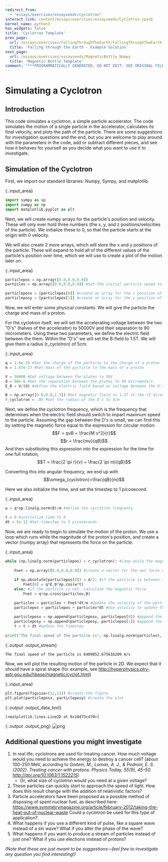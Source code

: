 ```yaml
---
redirect_from:
  - "essays/exercises/essayseeds/cyclotron"
interact_link: content/essays/exercises/essayseeds/Cyclotron.ipynb
kernel_name: python3
has_widgets: false
title: 'Cyclotron Template'
prev_page:
  url: /essays/exercises/FallingThroughTheEarth/FallingThroughTheEarth-Solution
  title: 'Falling through the Earth - Example Solution'
next_page:
  url: /essays/exercises/essayseeds/MagneticBottle_Numpy
  title: 'Magnetic Bottle Template'
comment: "***PROGRAMMATICALLY GENERATED, DO NOT EDIT. SEE ORIGINAL FILES IN /content***"
---
```


# Simulating a Cyclotron

## Introduction

This code simulates a cyclotron, a simple particle accelerator. The code simulates the motion of a single particle in the accelerator, calculates its final velocity, and plots the path of the particle. There are some suggestions for investigation questions and the end, but you are welcome to play around with the parameters in the code, add or subtract different pieces, and see how it behaves for yourself as you decide what you want to use it to investigate.

## Simulation of the Cyclotron

First, we import our standard libraries: Numpy, Sympy, and matplotlib.



{:.input_area}
```python
import sympy as sp
import numpy as np
import matplotlib.pyplot as plt
```


Next, we will create numpy arrays for the particle's position and velocity. These will only ever hold three numbers (the x, y, and z positions/velocities of the particle). We initialize these to 0, so that the particle starts at the origin with 0 velocity. 

We will also create 2 more arrays, which will store the x and y positions of the particle. These will expand to hold all of the different values of the particle's position over time, which we will use to create a plot of the motion later on.



{:.input_area}
```python
particlepos = np.array([0.0,0.0,0.0])
particlev = np.array([0.0,0.0,0.0]) #Set the initial particle speed to 0

particleposx = [particlepos[0]] #create an array for the x position of the particle
particleposy = [particlepos[1]] #create an array for the y position of the particle
```


Now, we will enter some physical constants. We will give the particle the charge and mass of a proton.

For the cyclotron itself, we will set the accelerating voltage between the two "D's" (halves of the accelerator) to 50000V and their separation to 90 micrometers. Using these two parameters, we define the electric field between the them. Within the "D's" we will set the B-field to 1.5T. We will give them a radius (r_cyclotron) of 5cm. 



{:.input_area}
```python
q = 1.6e-19 #Set the charge of the particle to the charge of a proton
m = 1.67e-27 #Set mass of the particle to the mass of a proton

V = 50000 #Set voltage between the plates to 50V
d = 90e-6 #Set the separation between the plates to 90 micrometers
E_0 = V/(d) #define the electric field based on voltage between the D's and separation

B = np.array([0.0,0.0,1.5]) #Set magnetic field to 1.5T in the +Z direction
r_cyclotron = .05 #set the radius of the D's to 5cm
```


Next, we define the cyclotron frequency, which is the frequency that determines when the electric field should switch to impart maximum speed to the particle. Assuming the gap between the D's is small, we can find this by setting the magnetic force equal to the expression for circular motion: $$F = qvB = \frac{M v^2}{r}$$ $$r = \frac{mv}{qB}$$ And then substituting this expression into the expression for the time for one full rotation, $$T = \frac{2 \pi r}{v} = \frac{2 \pi m}{qB}$$

Converting this into angular frequency, we end up with $$\omega_{cyclotron}=\frac{qB}{m}$$

Here we also initialize the time, and set the timestep to 1 picosecond. 



{:.input_area}
```python
w = q*np.linalg.norm(B)/m #define the cyclotron frequency 

t = 0 #initialize time to 0
dt = 5e-12 #Set timestep to 5 picoseconds
```


Now, we are ready to begin to simulate the motion of the proton. We use a loop which runs while the magnitude of the proton's position, and create a vector (numpy array) that represents the force on the particle.



{:.input_area}
```python
while (np.linalg.norm(particlepos) < r_cyclotron): #loop while the magnitude of the proton's position remains within the cyclotron radius
    
    Fnet = np.array([0.0,0.0,0.0]) #create a vector for the net force on the particle.
    
    if np.absolute(particlepos[0]) < d/2: #if the particle is between the two D's calculate the electric force
        Fnet[0] = q*E_0*np.cos(w*t)
    else: #if the particle is not, calculate the magnetic force
        Fnet = q*np.cross(particlev,B)

    particlev = particlev + Fnet*dt/m #Update the velocity of the particle
    particlepos = particlepos + particlev*dt #Use velocity to update the position of the particle
    
    particleposx = np.append(particleposx, particlepos[0]) #append the x position to the x-position list
    particleposy = np.append(particleposy, particlepos[1]) #append the y position to the y-position list
    t = t + dt #update the timestep
    
print("The final speed of the particle is", np.linalg.norm(particlev), "m/s")
```


{:.output .output_stream}
```
The final speed of the particle is 6409852.675616209 m/s

```

Now, we will plot the resulting motion of the particle in 2D. We expect that it should have a spiral shape (for example, see http://hyperphysics.phy-astr.gsu.edu/hbase/magnetic/cyclot.html)



{:.input_area}
```python
plt.figure(figsize=(12,12)) #create the figure
plt.plot(particleposx, particleposy) #create the plot
```





{:.output .output_data_text}
```
[<matplotlib.lines.Line2D at 0x10d73c470>]
```




{:.output .output_png}
![png](../../images/essays/exercises/essayseeds/Cyclotron_12_1.png)



## Additional questions you might investigate

1. In real life, cyclotrons are used for treating cancer. How much voltage would you need to achieve the energy to destroy a cancer cell? (about 100-250 MeV, according to *Goitein, M., Lomax, A. J., & Pedroni, E. S. (2002). Treating cancer with protons. Physics Today, 55(9), 45–50. http://doi.org/10.1063/1.1522215*)
    * Or, what size of cyclotron would you need at a given voltage?
2. These particles can quickly start to approach the speed of light. How does this result change with the addition of relativistic factors?
3. Particle accelerators have been proposed as a possible method of disposing of spent nuclear fuel, as described here: https://www.symmetrymagazine.org/article/february-2012/taking-the-heat-out-of-nuclear-waste Could a cyclotron be used for this type of application?
4. What happens if you use a different kind of pulse, like a square wave instead of a sin wave? What if you alter the phase of the wave? 
5. What happens if you want to produce a stream of particles instead of just one? What if you use electrons instead of protons?

*(Note that these are just meant to be suggestions—feel free to investigate any question you find interesting!)*
